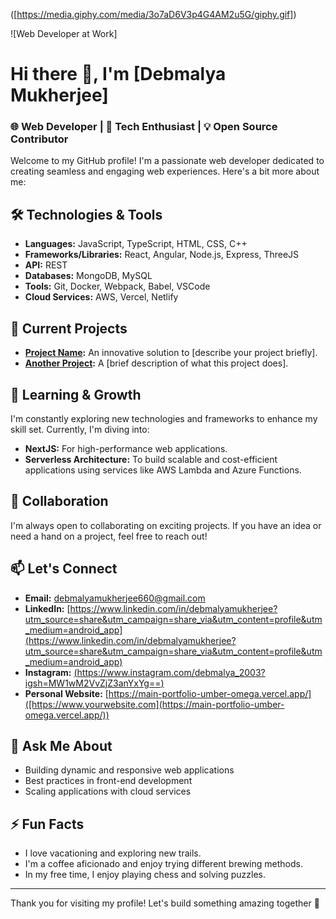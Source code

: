 ([https://media.giphy.com/media/3o7aD6V3p4G4AM2u5G/giphy.gif])

![Web Developer at Work]


# Hi there 👋, I'm [Debmalya Mukherjee]

### 🌐 Web Developer | 🚀 Tech Enthusiast | 💡 Open Source Contributor

Welcome to my GitHub profile! I'm a passionate web developer dedicated to creating seamless and engaging web experiences. Here's a bit more about me:

## 🛠️ Technologies & Tools

- **Languages:** JavaScript, TypeScript, HTML, CSS, C++
- **Frameworks/Libraries:** React, Angular, Node.js, Express, ThreeJS
- **API:** REST
- **Databases:** MongoDB, MySQL
- **Tools:** Git, Docker, Webpack, Babel, VSCode
- **Cloud Services:** AWS, Vercel, Netlify

## 🚀 Current Projects

- **[Project Name](https://github.com/yourusername/projectname):** An innovative solution to [describe your project briefly].
- **[Another Project](https://github.com/yourusername/anotherproject):** A [brief description of what this project does].

## 🌱 Learning & Growth

I'm constantly exploring new technologies and frameworks to enhance my skill set. Currently, I'm diving into:
- **NextJS:** For high-performance web applications.
- **Serverless Architecture:** To build scalable and cost-efficient applications using services like AWS Lambda and Azure Functions.

## 👯 Collaboration

I'm always open to collaborating on exciting projects. If you have an idea or need a hand on a project, feel free to reach out!

## 📫 Let's Connect

- **Email:** [debmalyamukherjee660@gmail.com](debmalyamukherjee660@gmail.com)
- **LinkedIn:** [https://www.linkedin.com/in/debmalyamukherjee?utm_source=share&utm_campaign=share_via&utm_content=profile&utm_medium=android_app](https://www.linkedin.com/in/debmalyamukherjee?utm_source=share&utm_campaign=share_via&utm_content=profile&utm_medium=android_app)
- **Instagram:** [(https://www.instagram.com/debmalya_2003?igsh=MW1wM2VvZjZ3anYxYg==)]((https://www.instagram.com/debmalya_2003?igsh=MW1wM2VvZjZ3anYxYg==))
- **Personal Website:** [https://main-portfolio-umber-omega.vercel.app/]([https://www.yourwebsite.com](https://main-portfolio-umber-omega.vercel.app/))

## 💬 Ask Me About

- Building dynamic and responsive web applications
- Best practices in front-end development
- Scaling applications with cloud services

## ⚡ Fun Facts

- I love vacationing and exploring new trails.
- I'm a coffee aficionado and enjoy trying different brewing methods.
- In my free time, I enjoy playing chess and solving puzzles.

---

Thank you for visiting my profile! Let's build something amazing together 🚀
